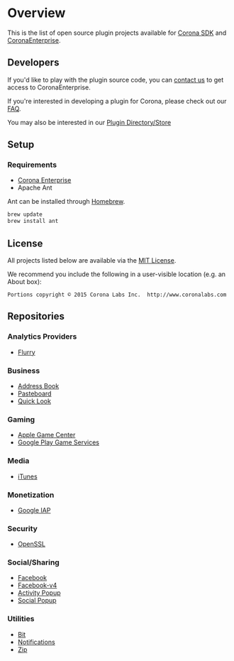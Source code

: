 # Overview

This is the list of open source plugin projects available for [Corona SDK](https://coronalabs.com/corona) and [CoronaEnterprise](https://coronalabs.com/products/enterprise/).

## Developers

If you'd like to play with the plugin source code, you can [contact us](https://coronalabs.com/products/contact/) to get access to CoronaEnterprise.

If you're interested in developing a plugin for Corona, please check out our [FAQ](https://coronalabs.com/pluginfaq/).

You may also be interested in our [Plugin Directory/Store](https://store.coronalabs.com/)


## Setup

### Requirements

* [Corona Enterprise](https://coronalabs.com/products/enterprise/)
* Apache Ant

Ant can be installed through [Homebrew](http://brew.sh/).

```bash
brew update
brew install ant
```

## License

All projects listed below are available via the [MIT License](LICENSE). 

We recommend you include the following in a user-visible location (e.g. an About box):

```
Portions copyright © 2015 Corona Labs Inc.  http://www.coronalabs.com
```


## Repositories

### Analytics Providers

* [Flurry](https://github.com/coronalabs/plugins-source-analytics-flurry)

### Business

* [Address Book](https://github.com/coronalabs/plugins-source-native-popup-addressbook)
* [Pasteboard](https://github.com/coronalabs/plugins-source-pasteboard)
* [Quick Look](https://github.com/coronalabs/plugins-source-native-popup-quicklook)

### Gaming

* [Apple Game Center](https://github.com/coronalabs/plugins-source-gamenetwork-apple)
* [Google Play Game Services](https://github.com/coronalabs/plugins-source-gamenetwork-google)

### Media

* [iTunes](https://github.com/coronalabs/plugins-source-itunes)

### Monetization

* [Google IAP](https://github.com/coronalabs/plugins-source-google-iap-v3)

### Security

* [OpenSSL](https://github.com/coronalabs/plugins-source-openssl) 

### Social/Sharing

* [Facebook](https://github.com/coronalabs/plugins-source-facebook)
* [Facebook-v4](https://github.com/coronalabs/plugins-source-facebook-v4)
* [Activity Popup](https://github.com/coronalabs/plugins-source-native-popup-activity)
* [Social Popup](https://github.com/coronalabs/plugins-source-native-popup-social)

### Utilities

* [Bit](https://github.com/coronalabs/plugins-source-bit)
* [Notifications](https://github.com/coronalabs/plugins-source-notifications)
* [Zip](https://github.com/coronalabs/plugins-source-zip)
